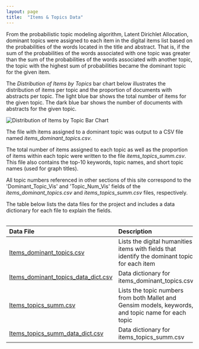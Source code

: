 ```yaml
---
layout: page
title:  "Items & Topics Data"
---
```



From the probabilistic topic modeling algorithm, Latent Dirichlet Allocation, dominant topics were assigned to each item in the digital items list based on the probabilities of the words located in the title and abstract. That is, if the sum of the probabilities of the words associated with one topic was greater than the sum of the probabilities of the words associated with another topic, the topic with the highest sum of probabilities became the dominant topic for the given item. 

The <i>Distribution of Items by Topics</i> bar chart below illustrates the distribution of items per topic and the proportion of documents with abstracts per topic. The light blue bar shows the total number of items for the given topic. The dark blue bar shows the number of documents with abstracts for the given topic.</p>

<img src="https://lisaover.github.io/DigitalHumanitiesTopicModeling/Graphs/topics.png" alt="Distribution of Items by Topic Bar Chart" />

The file with items assigned to a dominant topic was output to a CSV file named <i>items_dominant_topics.csv</i>.

The total number of items assigned to each topic as well as the proportion of items within each topic were written to the file <i>items_topics_summ.csv</i>. 
This file also contains the top-10 keywords, topic names, and short topic names (used for graph titles).

All topic numbers referenced in other sections of this site correspond to the 'Dominant_Topic_Vis' and 'Topic_Num_Vis' fields of the <i>items_dominant_topics.csv</i> and 
<i>items_topics_summ.csv</i> files, respectively.

The table below lists the data files for the project and includes a data dictionary for each file to explain the fields.<br/><br/>

| <div width="150">Data File</div>                                  | Description                                                                                         |
|:-------------------------------------------|:----------------------------------------------------------------------------------------------------|
| <a href="https://media.githubusercontent.com/media/lisaover/DigitalHumanitiesTopicModeling/Output%20Data/items\_dominant\_topics.csv" target="\_blank">Items\_dominant\_topics.csv</a>                | Lists the digital humanities items with fields that identify the dominant topic for each item       |
| <a href="https://media.githubusercontent.com/media/lisaover/DigitalHumanitiesTopicModeling/Output%20Data/items\_dominant\_topics\_data_dict.csv" target="\_blank">Items\_dominant\_topics\_data\_dict.csv</a>    | Data dictionary for items\_dominant\_topics.csv                                                     |
| <a href="https://media.githubusercontent.com/media/lisaover/DigitalHumanitiesTopicModeling/Output%20Data/items\_topics\_summ.csv" target="\_blank">Items\_topics\_summ.csv</a>                    | Lists the topic numbers from both Mallet and Gensim models, keywords, and topic name for each topic |
| <a href="https://media.githubusercontent.com/media/lisaover/DigitalHumanitiesTopicModeling/Output%20Data/items\_topics\_summ\_data_dict.csv" target="\_blank">Items\_topics\_summ\_data\_dict.csv</a>        | Data dictionary for items\_topics\_summ.csv                                                         |
